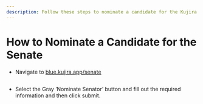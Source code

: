 ```yaml
---
description: Follow these steps to nominate a candidate for the Kujira Senate.
---
```


# How to Nominate a Candidate for the Senate

* Navigate to [blue.kujira.app/senate](https://blue.kujira.app/senate)

<figure><img src="https://lh4.googleusercontent.com/0cNPS8Ekn4U3O8yIFLw43tuZb_qO7mV2qoSD34j6eJcIdEN9yy3xxpROkaq6PYqo9RN3Cs-Aq-fKyeudGa2PB1dgqFv9-tEsH55Onokywvg_ExXxi2cF126UBu6tcFCBLbQ56qzB00juDfVcgs63AKY" alt=""><figcaption></figcaption></figure>

* Select the Gray ‘Nominate Senator’ button and fill out the required information and then click submit.

<figure><img src="https://lh3.googleusercontent.com/NVyvZw6rx81P4CyTwWvgCfrj03tHhfHMSlXAAKNMxpoCS8AqQ1TZ6j_jZsbGSEHQx_976kI_ViPpl09F89qbTW-npaNXnswuP6NoZyL8O3F4tLVS9oreBSFpNm1MCrbch4hts3Ks2aEUpuvXn7rC8aM" alt=""><figcaption></figcaption></figure>

